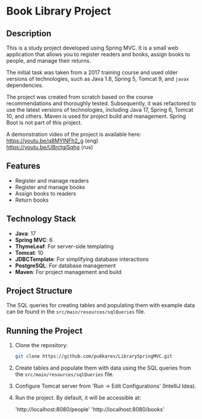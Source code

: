 # Book Library Project

## Description

This is a study project developed using Spring MVC. It is a small web application that allows you to register readers and books, assign books to people, and manage their returns.

The initial task was taken from a 2017 training course and used older versions of technologies, such as Java 1.8, Spring 5, Tomcat 9, and `javax` dependencies.

The project was created from scratch based on the course recommendations and thoroughly tested. Subsequently, it was refactored to use the latest versions of technologies, including Java 17, Spring 6, Tomcat 10, and others. Maven is used for project build and management. Spring Boot is not part of this project.

A demonstration video of the project is available here:  
https://youtu.be/q8MYlNFh2_g (eng)  
https://youtu.be/UBrctgjSqhg (rus)

## Features

- Register and manage readers
- Register and manage books
- Assign books to readers
- Return books

## Technology Stack

- **Java**: 17
- **Spring MVC**: 6
- **ThymeLeaf**: For server-side templating
- **Tomcat**: 10
- **JDBCTemplate**: For simplifying database interactions
- **PostgreSQL**: For database management
- **Maven**: For project management and build



## Project Structure

The SQL queries for creating tables and populating them with example data can be found in the `src/main/resources/sqlQueries` file.

## Running the Project

1. Clone the repository:
   ```bash
   git clone https://github.com/pu6karev/LibrarySpringMVC.git

2. Create tables and populate them with data using the SQL queries from the `src/main/resources/sqlQueries` file.
3. Configure Tomcat server from 'Run → Edit Configurations' (IntelliJ Idea).
4. Run the project. By default, it will be accessible at:

   'http://localhost:8080/people'
   'http://localhost:8080/books'


